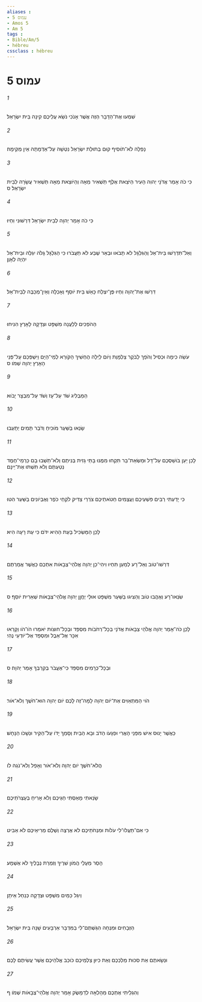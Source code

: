 ```yaml
---
aliases : 
- עמוס 5
- Amos 5
- Am 5
tags : 
- Bible/Am/5
- hébreu
cssclass : hébreu
---
```


# עמוס 5

###### 1
שִׁמְעוּ אֶת־הַדָּבָר הַזֶּה אֲשֶׁר אָנֹכִי נֹשֵׂא עֲלֵיכֶם קִינָה בֵּית יִשְׂרָאֵל׃
###### 2
נָפְלָה לֹא־תֹוסִיף קוּם בְּתוּלַת יִשְׂרָאֵל נִטְּשָׁה עַל־אַדְמָתָהּ אֵין מְקִימָהּ׃
###### 3
כִּי כֹה אָמַר אֲדֹנָי יְהוִה הָעִיר הַיֹּצֵאת אֶלֶף תַּשְׁאִיר מֵאָה וְהַיֹּוצֵאת מֵאָה תַּשְׁאִיר עֲשָׂרָה לְבֵית יִשְׂרָאֵל׃ ס
###### 4
כִּי כֹה אָמַר יְהוָה לְבֵית יִשְׂרָאֵל דִּרְשׁוּנִי וִחְיוּ׃
###### 5
וְאַל־תִּדְרְשׁוּ בֵּית־אֵל וְהַגִּלְגָּל לֹא תָבֹאוּ וּבְאֵר שֶׁבַע לֹא תַעֲבֹרוּ כִּי הַגִּלְגָּל גָּלֹה יִגְלֶה וּבֵית־אֵל יִהְיֶה לְאָוֶן׃
###### 6
דִּרְשׁוּ אֶת־יְהוָה וִחְיוּ פֶּן־יִצְלַח כָּאֵשׁ בֵּית יֹוסֵף וְאָכְלָה וְאֵין־מְכַבֶּה לְבֵית־אֵל׃
###### 7
הַהֹפְכִים לְלַעֲנָה מִשְׁפָּט וּצְדָקָה לָאָרֶץ הִנִּיחוּ׃
###### 8
עֹשֵׂה כִימָה וּכְסִיל וְהֹפֵךְ לַבֹּקֶר צַלְמָוֶת וְיֹום לַיְלָה הֶחְשִׁיךְ הַקֹּורֵא לְמֵי־הַיָּם וַיִּשְׁפְּכֵם עַל־פְּנֵי הָאָרֶץ יְהוָה שְׁמֹו׃ ס
###### 9
הַמַּבְלִיג שֹׁד עַל־עָז וְשֹׁד עַל־מִבְצָר יָבֹוא׃
###### 10
שָׂנְאוּ בַשַּׁעַר מֹוכִיחַ וְדֹבֵר תָּמִים יְתָעֵבוּ׃
###### 11
לָכֵן יַעַן בֹּושַׁסְכֶם עַל־דָּל וּמַשְׂאַת־בַּר תִּקְחוּ מִמֶּנּוּ בָּתֵּי גָזִית בְּנִיתֶם וְלֹא־תֵשְׁבוּ בָם כַּרְמֵי־חֶמֶד נְטַעְתֶּם וְלֹא תִשְׁתּוּ אֶת־יֵינָם׃
###### 12
כִּי יָדַעְתִּי רַבִּים פִּשְׁעֵיכֶם וַעֲצֻמִים חַטֹּאתֵיכֶם צֹרְרֵי צַדִּיק לֹקְחֵי כֹפֶר וְאֶבְיֹונִים בַּשַּׁעַר הִטּוּ׃
###### 13
לָכֵן הַמַּשְׂכִּיל בָּעֵת הַהִיא יִדֹּם כִּי עֵת רָעָה הִיא׃
###### 14
דִּרְשׁוּ־טֹוב וְאַל־רָע לְמַעַן תִּחְיוּ וִיהִי־כֵן יְהוָה אֱלֹהֵי־צְבָאֹות אִתְּכֶם כַּאֲשֶׁר אֲמַרְתֶּם׃
###### 15
שִׂנְאוּ־רָע וְאֶהֱבוּ טֹוב וְהַצִּיגוּ בַשַּׁעַר מִשְׁפָּט אוּלַי יֶחֱןַן יְהוָה אֱלֹהֵי־צְבָאֹות שְׁאֵרִית יֹוסֵף׃ ס
###### 16
לָכֵן כֹּה־אָמַר יְהוָה אֱלֹהֵי צְבָאֹות אֲדֹנָי בְּכָל־רְחֹבֹות מִסְפֵּד וּבְכָל־חוּצֹות יֹאמְרוּ הֹו־הֹו וְקָרְאוּ אִכָּר אֶל־אֵבֶל וּמִסְפֵּד אֶל־יֹודְעֵי נֶהִי׃
###### 17
וּבְכָל־כְּרָמִים מִסְפֵּד כִּי־אֶעֱבֹר בְּקִרְבְּךָ אָמַר יְהוָה׃ ס
###### 18
הֹוי הַמִּתְאַוִּים אֶת־יֹום יְהוָה לָמָּה־זֶּה לָכֶם יֹום יְהוָה הוּא־חֹשֶׁךְ וְלֹא־אֹור׃
###### 19
כַּאֲשֶׁר יָנוּס אִישׁ מִפְּנֵי הָאֲרִי וּפְגָעֹו הַדֹּב וּבָא הַבַּיִת וְסָמַךְ יָדֹו עַל־הַקִּיר וּנְשָׁכֹו הַנָּחָשׁ׃
###### 20
הֲלֹא־חֹשֶׁךְ יֹום יְהוָה וְלֹא־אֹור וְאָפֵל וְלֹא־נֹגַהּ לֹו׃
###### 21
שָׂנֵאתִי מָאַסְתִּי חַגֵּיכֶם וְלֹא אָרִיחַ בְּעַצְּרֹתֵיכֶם׃
###### 22
כִּי אִם־תַּעֲלוּ־לִי עֹלֹות וּמִנְחֹתֵיכֶם לֹא אֶרְצֶה וְשֶׁלֶם מְרִיאֵיכֶם לֹא אַבִּיט׃
###### 23
הָסֵר מֵעָלַי הֲמֹון שִׁרֶיךָ וְזִמְרַת נְבָלֶיךָ לֹא אֶשְׁמָע׃
###### 24
וְיִגַּל כַּמַּיִם מִשְׁפָּט וּצְדָקָה כְּנַחַל אֵיתָן׃
###### 25
הַזְּבָחִים וּמִנְחָה הִגַּשְׁתֶּם־לִי בַמִּדְבָּר אַרְבָּעִים שָׁנָה בֵּית יִשְׂרָאֵל׃
###### 26
וּנְשָׂאתֶם אֵת סִכּוּת מַלְכְּכֶם וְאֵת כִּיּוּן צַלְמֵיכֶם כֹּוכַב אֱלֹהֵיכֶם אֲשֶׁר עֲשִׂיתֶם לָכֶם׃
###### 27
וְהִגְלֵיתִי אֶתְכֶם מֵהָלְאָה לְדַמָּשֶׂק אָמַר יְהוָה אֱלֹהֵי־צְבָאֹות שְׁמֹו׃ ף
